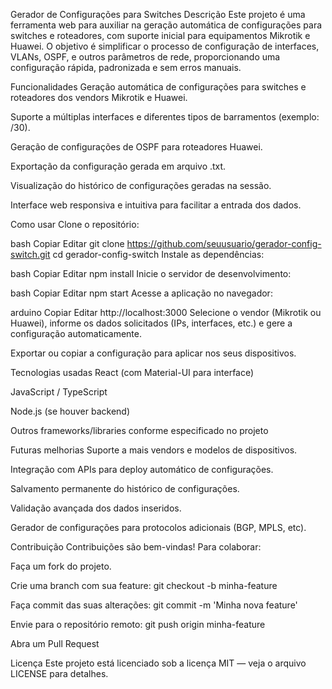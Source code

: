 Gerador de Configurações para Switches
Descrição
Este projeto é uma ferramenta web para auxiliar na geração automática de configurações para switches e roteadores, com suporte inicial para equipamentos Mikrotik e Huawei. O objetivo é simplificar o processo de configuração de interfaces, VLANs, OSPF, e outros parâmetros de rede, proporcionando uma configuração rápida, padronizada e sem erros manuais.

Funcionalidades
Geração automática de configurações para switches e roteadores dos vendors Mikrotik e Huawei.

Suporte a múltiplas interfaces e diferentes tipos de barramentos (exemplo: /30).

Geração de configurações de OSPF para roteadores Huawei.

Exportação da configuração gerada em arquivo .txt.

Visualização do histórico de configurações geradas na sessão.

Interface web responsiva e intuitiva para facilitar a entrada dos dados.

Como usar
Clone o repositório:

bash
Copiar
Editar
git clone https://github.com/seuusuario/gerador-config-switch.git
cd gerador-config-switch
Instale as dependências:

bash
Copiar
Editar
npm install
Inicie o servidor de desenvolvimento:

bash
Copiar
Editar
npm start
Acesse a aplicação no navegador:

arduino
Copiar
Editar
http://localhost:3000
Selecione o vendor (Mikrotik ou Huawei), informe os dados solicitados (IPs, interfaces, etc.) e gere a configuração automaticamente.

Exportar ou copiar a configuração para aplicar nos seus dispositivos.

Tecnologias usadas
React (com Material-UI para interface)

JavaScript / TypeScript

Node.js (se houver backend)

Outros frameworks/libraries conforme especificado no projeto

Futuras melhorias
Suporte a mais vendors e modelos de dispositivos.

Integração com APIs para deploy automático de configurações.

Salvamento permanente do histórico de configurações.

Validação avançada dos dados inseridos.

Gerador de configurações para protocolos adicionais (BGP, MPLS, etc).

Contribuição
Contribuições são bem-vindas! Para colaborar:

Faça um fork do projeto.

Crie uma branch com sua feature: git checkout -b minha-feature

Faça commit das suas alterações: git commit -m 'Minha nova feature'

Envie para o repositório remoto: git push origin minha-feature

Abra um Pull Request

Licença
Este projeto está licenciado sob a licença MIT — veja o arquivo LICENSE para detalhes.

